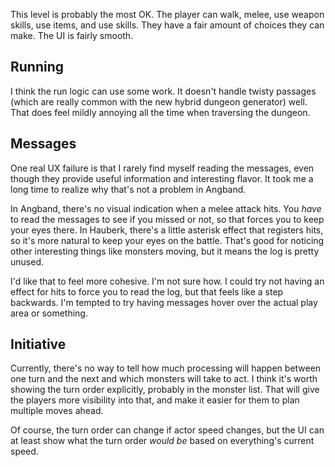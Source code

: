 This level is probably the most OK. The player can walk, melee, use weapon
skills, use items, and use skills. They have a fair amount of choices they can
make. The UI is fairly smooth.

## Running

I think the run logic can use some work. It doesn't handle twisty passages
(which are really common with the new hybrid dungeon generator) well. That does
feel mildly annoying all the time when traversing the dungeon.

## Messages

One real UX failure is that I rarely find myself reading the messages, even
though they provide useful information and interesting flavor. It took me a long
time to realize why that's not a problem in Angband.

In Angband, there's no visual indication when a melee attack hits. You *have*
to read the messages to see if you missed or not, so that forces you to keep
your eyes there. In Hauberk, there's a little asterisk effect that registers
hits, so it's more natural to keep your eyes on the battle. That's good for
noticing other interesting things like monsters moving, but it means the log
is pretty unused.

I'd like that to feel more cohesive. I'm not sure how. I could try not having
an effect for hits to force you to read the log, but that feels like a step
backwards. I'm tempted to try having messages hover over the actual play area
or something.

## Initiative

Currently, there's no way to tell how much processing will happen between one
turn and the next and which monsters will take to act. I think it's worth
showing the turn order explicitly, probably in the monster list. That will give
the players more visibility into that, and make it easier for them to plan
multiple moves ahead.

Of course, the turn order can change if actor speed changes, but the UI can at
least show what the turn order *would be* based on everything's current speed.
